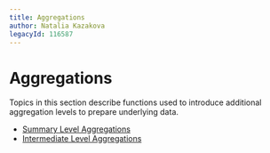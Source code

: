 ```yaml
---
title: Aggregations
author: Natalia Kazakova
legacyId: 116587
---
```

# Aggregations
Topics in this section describe functions used to introduce additional aggregation levels to prepare underlying data.
* [Summary Level Aggregations](aggregations/summary-level-aggregations.md)
* [Intermediate Level Aggregations](aggregations/intermediate-level-aggregations.md)